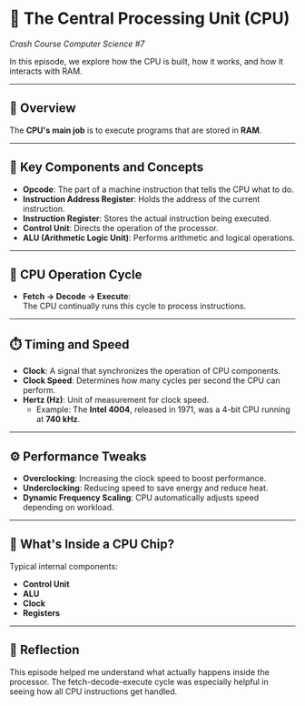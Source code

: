 # 🧠 The Central Processing Unit (CPU)  
*Crash Course Computer Science #7*

In this episode, we explore how the CPU is built, how it works, and how it interacts with RAM.

---

## 📌 Overview  
The **CPU's main job** is to execute programs that are stored in **RAM**.

---

## 🧩 Key Components and Concepts  

- **Opcode**: The part of a machine instruction that tells the CPU what to do.  
- **Instruction Address Register**: Holds the address of the current instruction.  
- **Instruction Register**: Stores the actual instruction being executed.  
- **Control Unit**: Directs the operation of the processor.  
- **ALU (Arithmetic Logic Unit)**: Performs arithmetic and logical operations.

---

## 🔁 CPU Operation Cycle  

- **Fetch → Decode → Execute**:  
  The CPU continually runs this cycle to process instructions.

---

## ⏱️ Timing and Speed  

- **Clock**: A signal that synchronizes the operation of CPU components.  
- **Clock Speed**: Determines how many cycles per second the CPU can perform.  
- **Hertz (Hz)**: Unit of measurement for clock speed.  
  - Example: The **Intel 4004**, released in 1971, was a 4-bit CPU running at **740 kHz**.

---

## ⚙️ Performance Tweaks  

- **Overclocking**: Increasing the clock speed to boost performance.  
- **Underclocking**: Reducing speed to save energy and reduce heat.  
- **Dynamic Frequency Scaling**: CPU automatically adjusts speed depending on workload.

---

## 🧠 What's Inside a CPU Chip?  

Typical internal components:
- **Control Unit**  
- **ALU**  
- **Clock**  
- **Registers**

---

## 📝 Reflection  
This episode helped me understand what actually happens inside the processor. The fetch-decode-execute cycle was especially helpful in seeing how all CPU instructions get handled.
